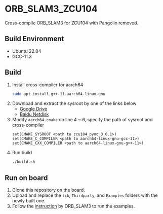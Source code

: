 # ORB_SLAM3_ZCU104
Cross-compile ORB_SLAM3 for ZCU104 with Pangolin removed.

## Build Environment
* Ubuntu 22.04
* GCC-11.3

## Build
1. Install cross-compiler for aarch64
    ```bash
    sudo apt install g++-11-aarch64-linux-gnu 
    ```
1. Download and extract the sysroot by one of the links below
    * [Google Drive](https://drive.google.com/file/d/1br0CFnNuvY01n6dNRon1jAR_6QxQUJG2/view?usp=sharing)
    * [Baidu Netdisk](https://pan.baidu.com/s/1j2diH-pITXeWsJ6QcGwR6w?pwd=ijws)
1. Modify `aarch64.cmake` on line 4 ~ 6, specify the path of sysroot and cross-compiler
    ```
    set(CMAKE_SYSROOT <path to zcu104_pynq_3.0.1>)
    set(CMAKE_C_COMPILER <path to aarch64-linux-gnu-gcc-11>)
    set(CMAKE_CXX_COMPILER <path to aarch64-linux-gnu-g++-11>)
    ```
1. Run build
    ```bash
    ./build.sh
    ```

## Run on board
1. Clone this repository on the board.
1. Upload and replace the `lib`, `Thirdparty`, and `Examples` folders with the newly built one.
1. Follow the [instruction](README_ORB_SLAM3) by ORB_SLAM3 to run the examples.
